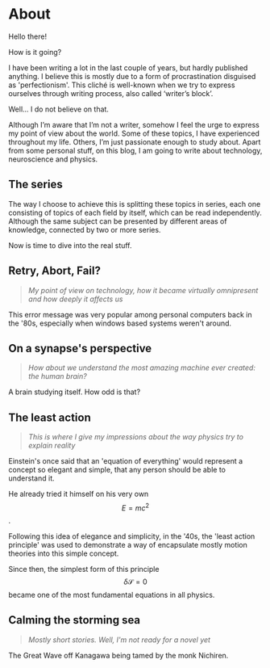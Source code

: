 # About

Hello there!

How is it going?

I have been writing a lot in the last couple of years, but hardly published anything. I believe this is mostly due to a form of procrastination disguised as 'perfectionism'. This cliché is well-known when we try to express ourselves through writing process, also called ‘writer’s block’.

Well… I do not believe on that.

Although I’m aware that I’m not a writer, somehow I feel the urge to express my point of view about the world. Some of these topics, I have experienced throughout my life. Others, I’m just passionate enough to study about. Apart from some personal stuff, on this blog, I am going to write about technology, neuroscience and physics.

## The series

The way I choose to achieve this is splitting these topics in series, each one consisting of topics of each field by itself, which can be read independently. Although the same subject can be presented by different areas of knowledge, connected by two or more series.

Now is time to dive into the real stuff.

## Retry, Abort, Fail?

> _My point of view on technology, how it became virtually omnipresent and how deeply it affects us_

This error message was very popular among personal computers back in the '80s, especially when windows based systems weren't around.

## On a synapse's perspective

> _How about we understand the most amazing machine ever created: the human brain?_

A brain studying itself. How odd is that?

## The least action

> _This is where I give my impressions about the way physics try to explain reality_

Einstein's once said that an 'equation of everything' would represent a concept so elegant and simple, that any person should be able to understand it.

He already tried it himself on his very own $$ {\displaystyle E=mc^{2}} $$.

Following this idea of elegance and simplicity, in the '40s, the 'least action principle' was used to demonstrate a way of encapsulate mostly motion theories into this simple concept.

Since then, the simplest form of this principle $$ {\displaystyle \delta {\mathcal {S}}=0} $$ became one of the most fundamental equations in all physics. 

## Calming the storming sea

> _Mostly short stories. Well, I'm not ready for a novel yet_

The Great Wave off Kanagawa being tamed by the monk Nichiren.